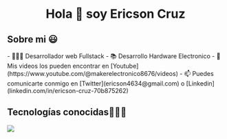 <h1 align="center">Hola 👋  soy Ericson Cruz</h1>

<h2>Sobre mi 😃</h2>

<p align="left">
- 👨🏿‍💻 Desarrollador web Fullstack
- 📚 Desarrollo Hardware Electronico
- 📢 Mis videos los pueden encontrar en [Youtube](https://www.youtube.com/@makerelectronico8676/videos)
- 📫 Puedes comunicarte conmigo en [Twitter](ericson4634@gmail.com) o [Linkedin](linkedin.com/in/ericson-cruz-70b875262)

<h2 >Tecnologías conocidas👨🏻‍💻</h2>
<!--tech stack icons-->
<p align="left">
  <a href="https://skillicons.dev">
    <img src="https://skillicons.dev/icons?i=androidstudio,c,cs,cpp,java,php,dart,flutter,py,dotnet,css,html,js,nodejs,mysql,sqlite,firebase,gtk,git,github,docker,materialui,postman,eclipse,vscode,bash,linux,ai,ps&perline=12" />
  </a>
</p>
<br>
